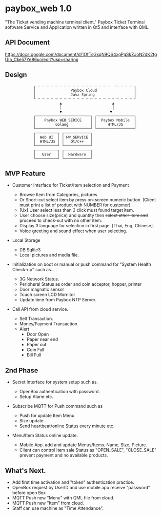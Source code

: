 # paybox_web 1.0
"The Ticket vending machine terminal client."
Paybox Ticket Terminal software Service and Application written in Qt5 and interface with QML.

## API Document
https://docs.google.com/document/d/1OfTsGxqN9QS4xgPgSkZJoN2dK2tgUIa_Cke57Ye86uo/edit?usp=sharing

## Design
                 ┌ ─ ─ ─ ─ ─ ─ ─ ─ ─ ─ ─ ─ ─ ─ ─ ─ ─  ── ─ ─ ─ ┐
                 │                Paybox Cloud                 │
                 │                Java Spring                  │
                 └ ─ ─ ─ ─ ─ ─ ─ ─ ─ ─ ─ ─ ─ ─ ─ ─ ─ ─ ─ ─ ─ ─ ┘
                             ▲                       ▲
                             │                       │
                             ▼                      ▼
                 ┌─────────────────────────┐ ┌─────────────────┐
                 │    Paybox WEB_SERICE    │ │  Paybox Mobile  │
                 │         Golang          │ │     HTML/JS     │
                 └─────────────────────────┘ └─────────────────┘
                 ┌──────────┐ ┌────────────┐
                 │  Web UI  │ │ HW_SERVICE │
                 │  HTML/JS │ │   Qt/C++   │
                 └──────────┘ └────────────┘
                 ┌──────────┐ ┌────────────┐
                 │   User   │ │  Hardware  │
                 └──────────┘ └────────────┘


## MVP Feature
+ Customer Interface for Ticket/Item selection and Payment
  + Browse Item from Categories, pictures.
  + Or Short-cut select item by press on-screen numeric button. (Client must print a list of product with NUMBER for customer)
  + [Ux] User select less than 3 click must found target item.
  + User choose size(price) and quantity then ~~select other item and~~ proceed to check-out with no other item.
  + Display 3 language for selection in first page. [Thai, Eng, Chinese].
  + Voice greeting and sound effect when user selecting.
 
+ Local Storage 
  + DB Sqlite3
  + Local pictures and media file.
  
+ Initialization on boot or manual or push command for "System Health Check-up" such as...
  + 3G Network Status.
  + Peripheral Status as order and coin acceptor, hopper, printer
  + Door magnatic sensor
  + Touch screen LCD Mornitor
  + Update time from Paybox NTP Server.
+ Call API from cloud service.
  + Sell Transaction.
  + Money/Payment Transaction.
  + Alert
    + Door Open
    + Paper near end
    + Paper out
    + Coin Full
    + Bill Full

## 2nd Phase

+ Secret Interface for system setup such as.
  + OpenBox authentication with password.
  + Setup Alarm etc.


+ Subscribe MQTT for Push command such as 
  + Push for update Item Menu.
  + Size update.
  + Send heartbeat/online Status every minute etc.

+ Menu/Item Status online update.
  + Mobile App. add and update Menus/Items. Name, Size, Picture.
  + Client can control Item sale Status as "OPEN_SALE", "CLOSE_SALE" prevent payment and no available products.
  
## What's Next.
+ Add first time activation and "token" authentication practice.
+ OpenBox request by UserID and use mobile app receive "password" before open Box
+ MQTT Push new "Menu" with QML file from cloud.
+ MQTT Push new "Item" from cloud.
+ Staff can use machine as "Time Attendance".
